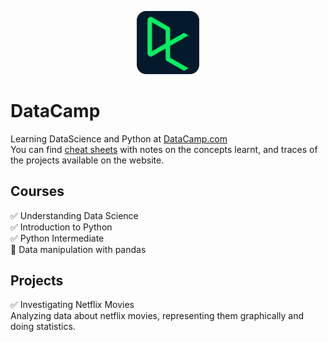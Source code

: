 <p align="center">
<img src="/inc/datacamp.svg" width=20%>
</p>

# DataCamp
Learning DataScience and Python at [DataCamp.com](https://app.datacamp.com/)
<br>You can find [cheat sheets](cheat_sheets) with notes on the concepts learnt, and traces of the projects available on the website.

## Courses
✅ Understanding Data Science <br>
✅ Introduction to Python <br>
✅ Python Intermediate <br>
:book: Data manipulation with pandas

## Projects
✅ Investigating Netflix Movies <br>
  Analyzing data about netflix movies, representing them graphically and doing statistics. <br>
